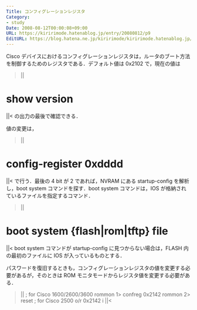 ```yaml
---
Title: コンフィグレーションレジスタ
Category:
- study
Date: 2008-08-12T00:00:08+09:00
URL: https://kiririmode.hatenablog.jp/entry/20080812/p9
EditURL: https://blog.hatena.ne.jp/kiririmode/kiririmode.hatenablog.jp/atom/entry/8454420450078214443
---
```


Cisco デバイスにおけるコンフィグレーションレジスタは，ルータのブート方法を制御するためのレジスタである．デフォルト値は 0x2102 で，現在の値は
>||
# show version
||<
の出力の最後で確認できる．

値の変更は，
>||
# config-register 0xdddd
||<
で行う．最後の 4 bit が 2 であれば，NVRAM にある startup-config を解析し，boot system コマンドを探す．boot system コマンドは，IOS が格納されているファイルを指定するコマンド．
>||
# boot system {flash|rom|tftp} file
||<
boot system コマンドが startup-config に見つからない場合は，FLASH 内の最初のファイルに IOS が入っているものとする．


パスワードを復旧するときも，コンフィグレーションレジスタの値を変更する必要があるが，そのときは ROM モニタモードからレジスタ値を変更する必要がある．
>||
; for Cisco 1600/2600/3600
rommon 1> confreg 0x2142
rommon 2> reset
; for Cisco 2500
> o/r 0x2142
> i
||<
